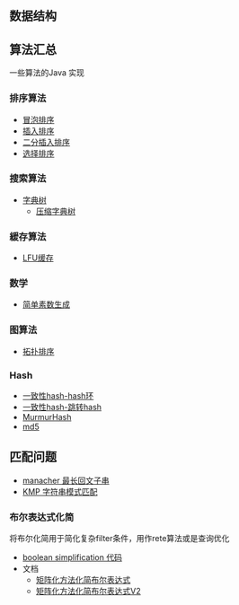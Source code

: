 ## 数据结构



## 算法汇总

一些算法的Java 实现

### 排序算法

* [冒泡排序](src/main/java/info/victorchu/algorithms/sort/bubblesort/BubbleSort.java)
* [插入排序](src/main/java/info/victorchu/algorithms/sort/insertionsort/InsertionSort.java)
* [二分插入排序](src/main/java/info/victorchu/algorithms/sort/insertionsort/BinaryInsertSort.java)
* [选择排序](src/main/java/info/victorchu/algorithms/sort/selectionsort/SelectionSort.java)

### 搜索算法

* [字典树](src/main/java/info/victorchu/algorithms/search/trietree/TrieTree.java)
    * [压缩字典树](src/main/java/info/victorchu/algorithms/search/trietree/CompressedTrieTree.java)

### 緩存算法

* [LFU缓存](src/main/java/info/victorchu/algorithms/cache/LFUCache.java)

### 数学

* [简单素数生成](src/main/java/info/victorchu/algorithms/primes/PrimesGenerator.java)

### 图算法

* [拓扑排序](src/main/java/info/victorchu/algorithms/graph/TopologicalSortingGraph.java)

### Hash
* [一致性hash-hash环](src/main/java/info/victorchu/algorithms/hash/TreeMapConsistentHash.java)
* [一致性hash-跳转hash](src/main/java/info/victorchu/algorithms/hash/JumpConsistentHash.java)
* [MurmurHash](src/main/java/info/victorchu/algorithms/hash/MurmurHash.java)
* [md5](src/main/java/info/victorchu/algorithms/hash/MD5.java)


## 匹配问题

* [manacher 最长回文子串](src/main/java/info/victorchu/algorithms/str/palindrome/Manacher.java)
* [KMP 字符串模式匹配](src/main/java/info/victorchu/algorithms/str/match/KMPMatcher.java)

### 布尔表达式化简

将布尔化简用于简化复杂filter条件，用作rete算法或是查询优化

* [boolean simplification 代码](src/main/java/info/victorchu/algorithms/booleansimplification/package-info.java)
* 文档    
    * [矩阵化方法化简布尔表达式](./booleanSimplification.md)
    * [矩阵化方法化简布尔表达式V2](./booleanSimplificationV2.md)